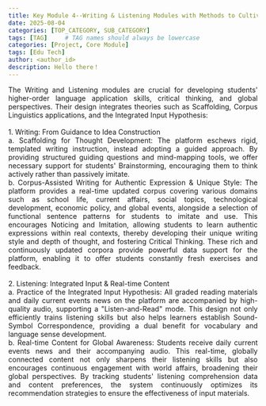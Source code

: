 ```yaml
---
title: Key Module 4--Writing & Listening Modules with Methods to Cultivating Critical Thinking & Cross-Cultural Communication
date: 2025-08-04
categories: [TOP_CATEGORY, SUB_CATEGORY]
tags: [TAG]     # TAG names should always be lowercase
categories: [Project, Core Module]
tags: [Edu Tech]
author: <author_id>        
description: Hello there！
---
```

<div style="text-align: justify;">
The Writing and Listening modules are crucial for developing students' higher-order language application skills, critical thinking, and global perspectives. Their design integrates theories such as Scaffolding, Corpus Linguistics applications, and the Integrated Input Hypothesis:<br><br> 1. Writing: From Guidance to Idea Construction<br>      a. Scaffolding for Thought Development: The platform eschews rigid, templated writing instruction, instead adopting a guided approach. By providing structured guiding questions and mind-mapping tools, we offer necessary support for students' Brainstorming, encouraging them to think actively rather than passively imitate.<br>      b. Corpus-Assisted Writing for Authentic Expression & Unique Style: The platform provides a real-time updated corpus covering various domains such as school life, current affairs, social topics, technological development, economic policy, and global events, alongside a selection of functional sentence patterns for students to imitate and use. This encourages Noticing and Imitation, allowing students to learn authentic expressions within real contexts, thereby developing their unique writing style and depth of thought, and fostering Critical Thinking. These rich and continuously updated corpora provide powerful data support for the platform, enabling it to offer students constantly fresh exercises and feedback.<br><br> 2. Listening: Integrated Input & Real-time Content<br>      a. Practice of the Integrated Input Hypothesis: All graded reading materials and daily current events news on the platform are accompanied by high-quality audio, supporting a "Listen-and-Read" mode. This design not only efficiently trains listening skills but also helps learners establish Sound-Symbol Correspondence, providing a dual benefit for vocabulary and language sense development.<br>      b. Real-time Content for Global Awareness: Students receive daily current events news and their accompanying audio. This real-time, globally connected content not only sharpens their listening skills but also encourages continuous engagement with world affairs, broadening their global perspectives. By tracking students' listening comprehension data and content preferences, the system continuously optimizes its recommendation strategies to ensure the effectiveness of input materials.
</div>
